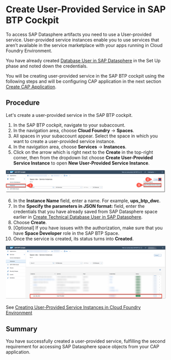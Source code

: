 # Create User-Provided Service in SAP BTP Cockpit

To access SAP Datasphere artifacts you need to use a User-provided service. User-provided service instances enable you to use services that aren’t available in the service marketplace with your apps running in Cloud Foundry Environment.

You have already created [Database User in SAP Datasphere](../../set-up/set-up-datasphere/README.md#create-technical-database-user) in the Set Up phase and noted down the credentials.

You will be creating user-provided service in the SAP BTP cockpit using the following steps and will be configuring CAP application in the next section [Create CAP Application](../create-cap-application/README.md#hdi-artifacts).

## Procedure

Let's create a user-provided service in the SAP BTP cockpit.

1. In the SAP BTP cockpit, navigate to your subaccount.
2. In the navigation area, choose **Cloud Foundry** &rarr; **Spaces**. 
3. All spaces in your subaccount appear. Select the space in which you want to create a user-provided service instance.
4. In the navigation area, choose **Services** &rarr; **Instances**.
5. Click on the arrow which is right next to the **Create** in the top-right corner, then from the dropdown list choose **Create User-Provided Service Instance** to open **New User-Provided Service Instance**.

<img src="./images/new-ups.png">

6. In the **Instance Name** field, enter a name. For example, **ups_btp_dwc**.
7. In the **Specify the parameters in JSON format:** field, enter the credentials that you have already saved from SAP Datasphere space earlier in [Create Technical Database User in SAP Datasphere](../../set-up/set-up-datasphere/README.md#create-technical-database-user).
8. Choose **Create**.
9. [Optional] If you have issues with the authorization, make sure that you have **Space Developer** role in the SAP BTP Space.
10. Once the service is created, its status turns into **Created**.

<img src="./images/create-ups.png">

See [Creating User-Provided Service Instances in Cloud Foundry Environment](https://help.sap.com/docs/service-manager/sap-service-manager/creating-user-provided-service-instances-in-cloud-foundry-environment?locale=en-US)

## Summary

You have successfully created a user-provided service, fulfilling the second requirement for accessing SAP Datasphere space objects from your CAP application.
